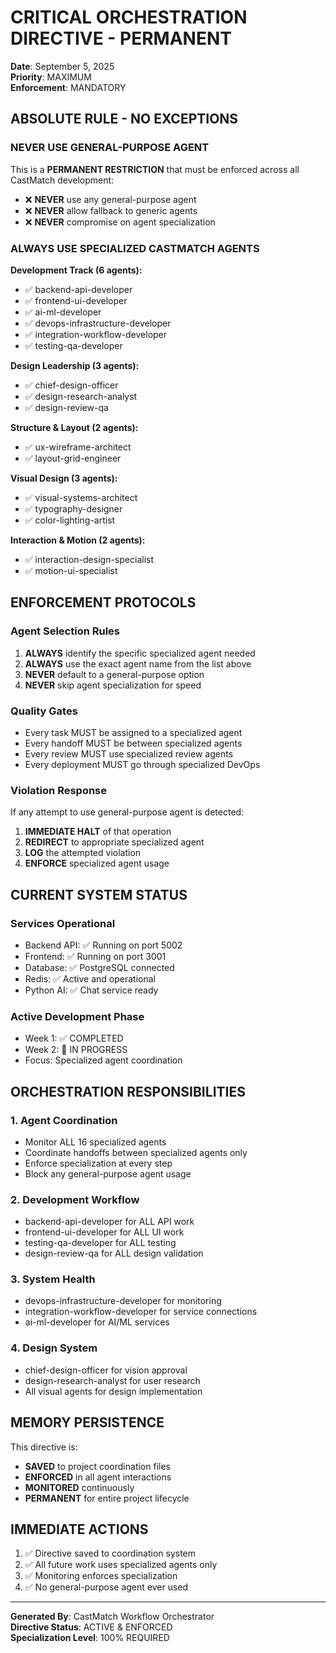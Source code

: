 # CRITICAL ORCHESTRATION DIRECTIVE - PERMANENT
**Date**: September 5, 2025  
**Priority**: MAXIMUM  
**Enforcement**: MANDATORY  

## ABSOLUTE RULE - NO EXCEPTIONS

### NEVER USE GENERAL-PURPOSE AGENT
This is a **PERMANENT RESTRICTION** that must be enforced across all CastMatch development:
- ❌ **NEVER** use any general-purpose agent
- ❌ **NEVER** allow fallback to generic agents
- ❌ **NEVER** compromise on agent specialization

### ALWAYS USE SPECIALIZED CASTMATCH AGENTS

**Development Track (6 agents):**
- ✅ backend-api-developer
- ✅ frontend-ui-developer
- ✅ ai-ml-developer
- ✅ devops-infrastructure-developer
- ✅ integration-workflow-developer
- ✅ testing-qa-developer

**Design Leadership (3 agents):**
- ✅ chief-design-officer
- ✅ design-research-analyst
- ✅ design-review-qa

**Structure & Layout (2 agents):**
- ✅ ux-wireframe-architect
- ✅ layout-grid-engineer

**Visual Design (3 agents):**
- ✅ visual-systems-architect
- ✅ typography-designer
- ✅ color-lighting-artist

**Interaction & Motion (2 agents):**
- ✅ interaction-design-specialist
- ✅ motion-ui-specialist

## ENFORCEMENT PROTOCOLS

### Agent Selection Rules
1. **ALWAYS** identify the specific specialized agent needed
2. **ALWAYS** use the exact agent name from the list above
3. **NEVER** default to a general-purpose option
4. **NEVER** skip agent specialization for speed

### Quality Gates
- Every task MUST be assigned to a specialized agent
- Every handoff MUST be between specialized agents
- Every review MUST use specialized review agents
- Every deployment MUST go through specialized DevOps

### Violation Response
If any attempt to use general-purpose agent is detected:
1. **IMMEDIATE HALT** of that operation
2. **REDIRECT** to appropriate specialized agent
3. **LOG** the attempted violation
4. **ENFORCE** specialized agent usage

## CURRENT SYSTEM STATUS

### Services Operational
- Backend API: ✅ Running on port 5002
- Frontend: ✅ Running on port 3001  
- Database: ✅ PostgreSQL connected
- Redis: ✅ Active and operational
- Python AI: ✅ Chat service ready

### Active Development Phase
- Week 1: ✅ COMPLETED
- Week 2: 🔄 IN PROGRESS
- Focus: Specialized agent coordination

## ORCHESTRATION RESPONSIBILITIES

### 1. Agent Coordination
- Monitor ALL 16 specialized agents
- Coordinate handoffs between specialized agents only
- Enforce specialization at every step
- Block any general-purpose agent usage

### 2. Development Workflow
- backend-api-developer for ALL API work
- frontend-ui-developer for ALL UI work
- testing-qa-developer for ALL testing
- design-review-qa for ALL design validation

### 3. System Health
- devops-infrastructure-developer for monitoring
- integration-workflow-developer for service connections
- ai-ml-developer for AI/ML services

### 4. Design System
- chief-design-officer for vision approval
- design-research-analyst for user research
- All visual agents for design implementation

## MEMORY PERSISTENCE

This directive is:
- **SAVED** to project coordination files
- **ENFORCED** in all agent interactions
- **MONITORED** continuously
- **PERMANENT** for entire project lifecycle

## IMMEDIATE ACTIONS

1. ✅ Directive saved to coordination system
2. ✅ All future work uses specialized agents only
3. ✅ Monitoring enforces specialization
4. ✅ No general-purpose agent ever used

---
**Generated By**: CastMatch Workflow Orchestrator  
**Directive Status**: ACTIVE & ENFORCED  
**Specialization Level**: 100% REQUIRED